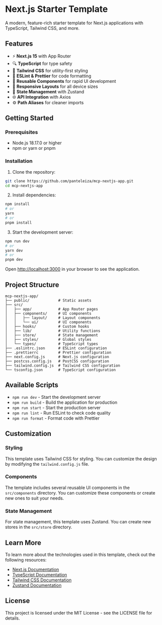 # Next.js Starter Template

A modern, feature-rich starter template for Next.js applications with TypeScript, Tailwind CSS, and more.

## Features

- ⚡️ **Next.js 15** with App Router
- 🔍 **TypeScript** for type safety
- 🎨 **Tailwind CSS** for utility-first styling
- 📑 **ESLint & Prettier** for code formatting
- 🧩 **Reusable Components** for rapid UI development
- 📱 **Responsive Layouts** for all device sizes
- 🔄 **State Management** with Zustand
- 🌐 **API Integration** with Axios
- ⚙️ **Path Aliases** for cleaner imports

## Getting Started

### Prerequisites

- Node.js 18.17.0 or higher
- npm or yarn or pnpm

### Installation

1. Clone the repository:

```bash
git clone https://github.com/panteleiza/mcp-nextjs-app.git
cd mcp-nextjs-app
```

2. Install dependencies:

```bash
npm install
# or
yarn
# or
pnpm install
```

3. Start the development server:

```bash
npm run dev
# or
yarn dev
# or
pnpm dev
```

Open [http://localhost:3000](http://localhost:3000) in your browser to see the application.

## Project Structure

```
mcp-nextjs-app/
├── public/             # Static assets
├── src/
│   ├── app/            # App Router pages
│   ├── components/     # UI components
│   │   ├── layout/     # Layout components
│   │   └── ui/         # UI components
│   ├── hooks/          # Custom hooks
│   ├── lib/            # Utility functions
│   ├── store/          # State management
│   ├── styles/         # Global styles
│   └── types/          # TypeScript types
├── .eslintrc.json      # ESLint configuration
├── .prettierrc         # Prettier configuration
├── next.config.js      # Next.js configuration
├── postcss.config.js   # PostCSS configuration
├── tailwind.config.js  # Tailwind CSS configuration
└── tsconfig.json       # TypeScript configuration
```

## Available Scripts

- `npm run dev` - Start the development server
- `npm run build` - Build the application for production
- `npm run start` - Start the production server
- `npm run lint` - Run ESLint to check code quality
- `npm run format` - Format code with Prettier

## Customization

### Styling

This template uses Tailwind CSS for styling. You can customize the design by modifying the `tailwind.config.js` file.

### Components

The template includes several reusable UI components in the `src/components` directory. You can customize these components or create new ones to suit your needs.

### State Management

For state management, this template uses Zustand. You can create new stores in the `src/store` directory.

## Learn More

To learn more about the technologies used in this template, check out the following resources:

- [Next.js Documentation](https://nextjs.org/docs)
- [TypeScript Documentation](https://www.typescriptlang.org/docs)
- [Tailwind CSS Documentation](https://tailwindcss.com/docs)
- [Zustand Documentation](https://github.com/pmndrs/zustand)

## License

This project is licensed under the MIT License - see the LICENSE file for details.